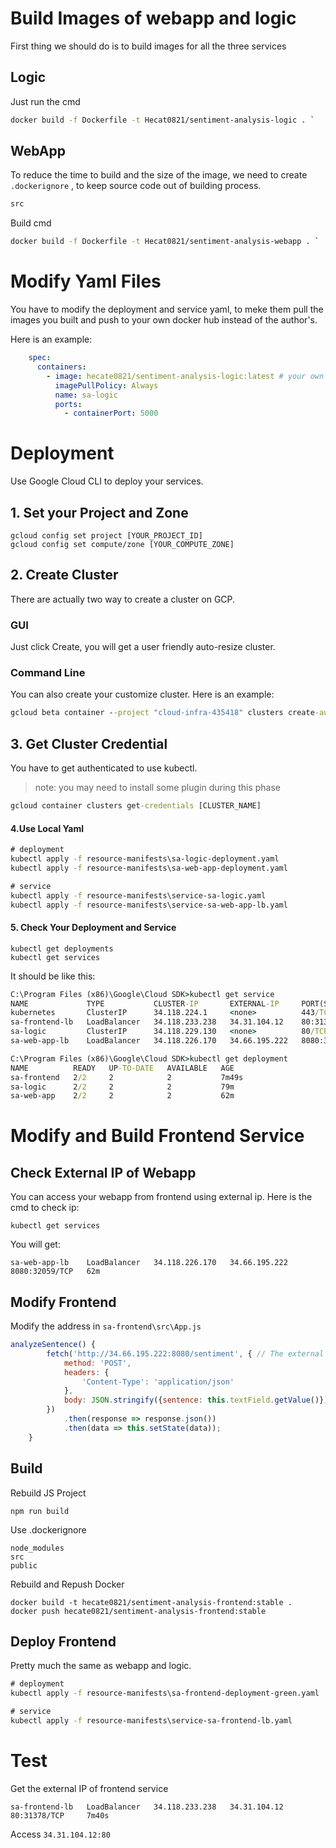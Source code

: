 # Build Images of  webapp and logic

First thing we should do is to build images for all the three services

## Logic

Just run the cmd

```bash
docker build -f Dockerfile -t Hecat0821/sentiment-analysis-logic . `
```

## WebApp

To reduce the time to build and the size of the image, we need to create `.dockerignore` , to keep source code out of building process.

```bash
src
```



Build cmd

```bash
docker build -f Dockerfile -t Hecat0821/sentiment-analysis-webapp . `
```



# Modify  Yaml Files

You have to modify the deployment and service yaml, to meke them pull the images you built and push to your own docker hub instead of the author's.

Here is an example:

``` yaml
    spec:
      containers:
        - image: hecate0821/sentiment-analysis-logic:latest # your own docker hub images
          imagePullPolicy: Always
          name: sa-logic
          ports:
            - containerPort: 5000
```

# Deployment

Use Google Cloud CLI to deploy your services.

## 1. Set your Project and Zone

```
gcloud config set project [YOUR_PROJECT_ID]
gcloud config set compute/zone [YOUR_COMPUTE_ZONE]
```

## 2. Create Cluster

There are actually two way to create a cluster on GCP.

### GUI

Just click Create, you will get a user friendly auto-resize cluster.



### Command Line

You can also create your customize cluster. Here is an example:

``` cmd
gcloud beta container --project "cloud-infra-435418" clusters create-auto "autopilot-cluster-1" --region "us-central1" --release-channel "regular" --network "projects/cloud-infra-435418/global/networks/default" --subnetwork "projects/cloud-infra-435418/regions/us-central1/subnetworks/default" --cluster-ipv4-cidr "/17" --binauthz-evaluation-mode=DISABLED
```



## 3. Get Cluster Credential

You have to get authenticated to use kubectl.

> note: you may need to install some plugin during this phase

```cmd
gcloud container clusters get-credentials [CLUSTER_NAME]
```

#### 4.Use Local  Yaml

```cmd
# deployment
kubectl apply -f resource-manifests\sa-logic-deployment.yaml
kubectl apply -f resource-manifests\sa-web-app-deployment.yaml

# service
kubectl apply -f resource-manifests\service-sa-logic.yaml
kubectl apply -f resource-manifests\service-sa-web-app-lb.yaml
```

#### 5. Check Your Deployment and Service 

```
kubectl get deployments
kubectl get services
```

It should be like this:

``` cmd
C:\Program Files (x86)\Google\Cloud SDK>kubectl get service
NAME             TYPE           CLUSTER-IP       EXTERNAL-IP     PORT(S)          AGE
kubernetes       ClusterIP      34.118.224.1     <none>          443/TCP          124m
sa-frontend-lb   LoadBalancer   34.118.233.238   34.31.104.12    80:31378/TCP     7m40s
sa-logic         ClusterIP      34.118.229.130   <none>          80/TCP           87m
sa-web-app-lb    LoadBalancer   34.118.226.170   34.66.195.222   8080:32059/TCP   62m

C:\Program Files (x86)\Google\Cloud SDK>kubectl get deployment
NAME          READY   UP-TO-DATE   AVAILABLE   AGE
sa-frontend   2/2     2            2           7m49s
sa-logic      2/2     2            2           79m
sa-web-app    2/2     2            2           62m
```



# Modify and Build Frontend Service

## Check External IP of Webapp

You can access your webapp from frontend using external ip. Here is the cmd to check ip:

```
kubectl get services
```

You will get:

```
sa-web-app-lb    LoadBalancer   34.118.226.170   34.66.195.222   8080:32059/TCP   62m
```



## Modify Frontend

Modify the address in `sa-frontend\src\App.js `

``` js
analyzeSentence() {
        fetch('http://34.66.195.222:8080/sentiment', { // The external IP adress
            method: 'POST',
            headers: {
                'Content-Type': 'application/json'
            },
            body: JSON.stringify({sentence: this.textField.getValue()})
        })
            .then(response => response.json())
            .then(data => this.setState(data));
    }
```

## Build

Rebuild JS Project

```
npm run build
```

Use .dockerignore

```
node_modules
src
public
```



Rebuild and Repush Docker

``` 
docker build -t hecate0821/sentiment-analysis-frontend:stable .
docker push hecate0821/sentiment-analysis-frontend:stable
```

## Deploy Frontend

Pretty much the same as webapp and logic.

```cmd
# deployment
kubectl apply -f resource-manifests\sa-frontend-deployment-green.yaml

# service
kubectl apply -f resource-manifests\service-sa-frontend-lb.yaml
```

# Test

Get the external IP of frontend service

```
sa-frontend-lb   LoadBalancer   34.118.233.238   34.31.104.12    80:31378/TCP     7m40s
```

Access `34.31.104.12:80`

